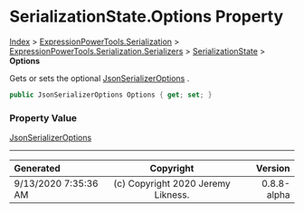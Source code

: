 ﻿# SerializationState.Options Property

[Index](../index.md) > [ExpressionPowerTools.Serialization](ExpressionPowerTools.Serialization.a.md) > [ExpressionPowerTools.Serialization.Serializers](ExpressionPowerTools.Serialization.Serializers.n.md) > [SerializationState](ExpressionPowerTools.Serialization.Serializers.SerializationState.cs.md) > **Options**

Gets or sets the optional [JsonSerializerOptions](https://docs.microsoft.com/dotnet/api/system.text.json.jsonserializeroptions) .

```csharp
public JsonSerializerOptions Options { get; set; }
```

### Property Value

 [JsonSerializerOptions](https://docs.microsoft.com/dotnet/api/system.text.json.jsonserializeroptions) 


---

| Generated | Copyright | Version |
| :-- | :-: | --: |
| 9/13/2020 7:35:36 AM | (c) Copyright 2020 Jeremy Likness. | 0.8.8-alpha |
